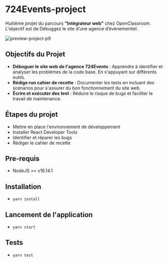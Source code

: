 
# 724Events-project

Huitième projet du parcours **"Intégrateur web"** chez OpenClassroom. <br> L'objectif est de Débuggez le site d’une agence d’événementiel.

![preview-project-p9](https://github.com/user-attachments/assets/592a9a7c-4075-45cb-add8-deffaec38304)

## Objectifs du Projet

- **Déboguer le site web de l'agence 724Events** : Apprendre à identifier et analyser les problèmes de la code base. En s'appuyant sur différents outils.
- **Rédige run cahier de recette** : Documenter les tests en incluant des scénarios pour s'assurer du bon fonctionnement du site web.
- **Écrire et exécuter des test** : Réduire le risque de bugs et faciliter le travail de maintenance.

## Étapes du projet

- Mettre en place l'environnement de développement
- Installer React Developer Tools
- Identifier et réparer les bugs
- Rédiger le cahier de recette

## Pre-requis

- NodeJS >= v16.14.1

## Installation

- `yarn install`

## Lancement de l'application

- `yarn start`

## Tests

- `yarn test`
